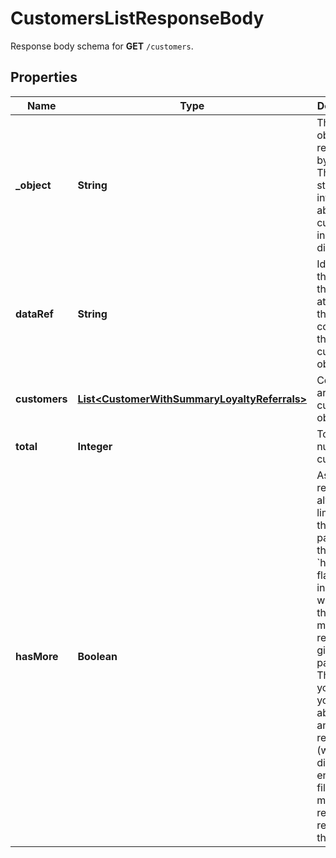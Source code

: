 

# CustomersListResponseBody

Response body schema for **GET** `/customers`.

## Properties

| Name | Type | Description | Notes |
|------------ | ------------- | ------------- | -------------|
|**_object** | **String** | The type of object represented by JSON. This object stores information about customers in a dictionary. |  |
|**dataRef** | **String** | Identifies the name of the attribute that contains the array of customer objects. |  |
|**customers** | [**List&lt;CustomerWithSummaryLoyaltyReferrals&gt;**](CustomerWithSummaryLoyaltyReferrals.md) | Contains array of customer objects. |  |
|**total** | **Integer** | Total number of customers. |  |
|**hasMore** | **Boolean** | As query results are always limited (by the limit parameter), the &#x60;has_more&#x60; flag indicates whether there are more records for given filter parameters. This let&#39;s you know if you are able to run another request (with a different end date filter) to get more records returned in the results. |  [optional] |



